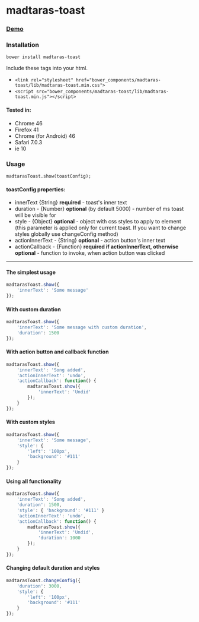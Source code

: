 # madtaras-toast

###  [Demo](http://madtaras.github.io/madtaras-toast)

### Installation

`bower install madtaras-toast`

Include these tags into your html.
* `<link rel="stylesheet" href="bower_components/madtaras-toast/lib/madtaras-toast.min.css">`
* `<script src="bower_components/madtaras-toast/lib/madtaras-toast.min.js"></script>`

#### Tested in:
* Chrome 46
* Firefox 41
* Chrome (for Android) 46
* Safari 7.0.3
* ie 10

### Usage

`madtarasToast.show(toastConfig);`

#### toastConfig properties:
* innerText {String} **required** - toast's inner text
* duration - {Number} **optional** (by default 5000) - number of ms toast will be visible for
* style - {Object} **optional** - object with css styles to apply to element (this parameter is applied only for current toast. If you want to change styles globally use changeConfig method)
* actionInnerText - {String} **optional** - action button's inner text
* actionCallback - {Function} **required if actionInnerText, otherwise optional** - function to invoke, when action button was clicked

---------------
#### The simplest usage

```javascript
madtarasToast.show({
    'innerText': 'Some message'
});
```

#### With custom duration

```javascript
madtarasToast.show({
    'innerText': 'Some message with custom duration',
    'duration': 1500
});
```

#### With action button and callback function

```javascript
madtarasToast.show({
    'innerText': 'Song added',
    'actionInnerText': 'undo',
    'actionCallback': function() {
        madtarasToast.show({
            'innerText': 'Undid'
        });
    }
});
```

#### With custom styles

```javascript
madtarasToast.show({
    'innerText': 'Some message',
    'style': {
        'left': '100px',
        'background': '#111'
    }
});
```

#### Using all functionality

```javascript
madtarasToast.show({
    'innerText': 'Song added',
    'duration': 1500,
    'style': { 'background': '#111' }
    'actionInnerText': 'undo',
    'actionCallback': function() {
        madtarasToast.show({
            'innerText': 'Undid',
            'duration': 1000
        });
    }
});
```

#### Changing default duration and styles

```javascript
madtarasToast.changeConfig({
    'duration': 3000,
    'style': {
        'left': '100px',
        'background': '#111'
    }
});
```